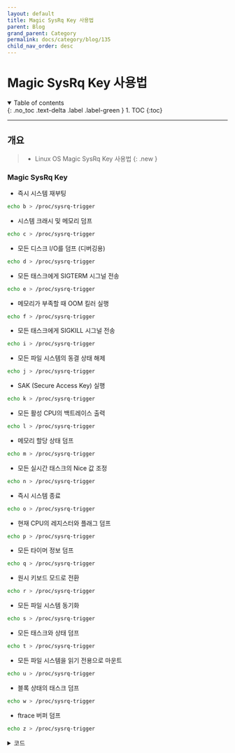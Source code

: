 ```yaml
---
layout: default
title: Magic SysRq Key 사용법
parent: Blog
grand_parent: Category
permalink: docs/category/blog/135
child_nav_order: desc
---
```


# Magic SysRq Key 사용법

<details open markdown="block">
  <summary>
    Table of contents
  </summary>
  {: .no_toc .text-delta .label .label-green }
1. TOC
{:toc}
</details>

---

## 개요

> - Linux OS Magic SysRq Key 사용법
{: .new }

### Magic SysRq Key

- 즉시 시스템 재부팅

```bash
echo b > /proc/sysrq-trigger
```

- 시스템 크래시 및 메모리 덤프

```bash
echo c > /proc/sysrq-trigger
```

- 모든 디스크 I/O를 덤프 (디버깅용)

```bash
echo d > /proc/sysrq-trigger
```

- 모든 태스크에게 SIGTERM 시그널 전송

```bash
echo e > /proc/sysrq-trigger
```

- 메모리가 부족할 때 OOM 킬러 실행

```bash
echo f > /proc/sysrq-trigger
```

- 모든 태스크에게 SIGKILL 시그널 전송

```bash
echo i > /proc/sysrq-trigger
```

- 모든 파일 시스템의 동결 상태 해제

```bash
echo j > /proc/sysrq-trigger
```

- SAK (Secure Access Key) 실행

```bash
echo k > /proc/sysrq-trigger
```

- 모든 활성 CPU의 백트레이스 출력

```bash
echo l > /proc/sysrq-trigger
```

- 메모리 할당 상태 덤프

```bash
echo m > /proc/sysrq-trigger
```

- 모든 실시간 태스크의 Nice 값 조정

```bash
echo n > /proc/sysrq-trigger
```

- 즉시 시스템 종료

```bash
echo o > /proc/sysrq-trigger
```

- 현재 CPU의 레지스터와 플래그 덤프

```bash
echo p > /proc/sysrq-trigger
```

- 모든 타이머 정보 덤프

```bash
echo q > /proc/sysrq-trigger
```

- 원시 키보드 모드로 전환

```bash
echo r > /proc/sysrq-trigger
```

- 모든 파일 시스템 동기화

```bash
echo s > /proc/sysrq-trigger
```

- 모든 태스크와 상태 덤프

```bash
echo t > /proc/sysrq-trigger
```

- 모든 파일 시스템을 읽기 전용으로 마운트

```bash
echo u > /proc/sysrq-trigger
```

- 블록 상태의 태스크 덤프

```bash
echo w > /proc/sysrq-trigger
```

- ftrace 버퍼 덤프

```bash
echo z > /proc/sysrq-trigger
```

<details markdown="block">
  <summary>
    코드
  </summary>
  {: .text-delta .label .label-green }
  
>
| 명령어 | 설명 |
|---|---|
| reboot(b) | 디스크를 동기화하거나 마운트 해제하지 않고 즉시 시스템을 재부팅합니다. |
| crash(c) | 의도적으로 시스템을 크래시시키며, kdump와 같은 메모리 덤프 도구를 사용할 때 유용합니다. |
| terminate-all-tasks(e) | init을 제외한 모든 프로세스에 SIGTERM 신호를 보냅니다. |
| memory-full-oom-kill(f) | Out Of Memory (OOM) 킬러를 실행하여 메모리 부족 문제를 해결합니다. |
| kill-all-tasks(i) | init을 제외한 모든 프로세스에 SIGKILL 신호를 보냅니다. |
| thaw-filesystems(j) | Fifreeze ioctl에 의해 잠긴 파일 시스템을 강제로 풉니다. |
| sak(k) | Secure Access Key (SAK)를 실행하여 현재 가상 콘솔의 모든 프로그램을 강제로 종료합니다. |
| show-backtrace-all-active-cpus(l) | 활성화된 모든 CPU에 대한 백트레이스를 보여줍니다. |
| show-memory-usage(m) | 메모리 할당에 대한 정보를 덤프합니다. |
| nice-all-RT-tasks(n) | 실시간 작업에 대해 Nice 연산을 수행합니다. |
| poweroff(o) | 즉시 시스템을 종료합니다. |
| show-registers(p) | 현재 CPU의 레지스터와 플래그를 덤프합니다. |
| show-all-timers(q) | 모든 hrtimers 및 CPU 클럭 장치의 이벤트를 덤프합니다. |
| unraw(r) | 키보드 모드를 원래 상태로 복원합니다. |
| sync(s) | 모든 파일 시스템을 즉시 동기화합니다. |
| show-task-states(t) | 현재 작업 및 해당 정보의 목록을 덤프합니다. |
| unmount(u) | 모든 파일 시스템을 읽기 전용 모드로 리마운트합니다. |
| show-blocked-tasks(w) | 중지되지 않은 상태의 작업을 덤프합니다. |
| dump-ftrace-buffer(z) | Ftrace 버퍼를 덤프합니다. |
>
{: .important }

</details>
